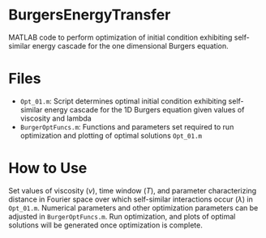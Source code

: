 # BurgersEnergyTransfer
MATLAB code to perform optimization of initial condition exhibiting self-similar energy cascade for the one dimensional Burgers equation. 

# Files
- `Opt_01.m`: Script determines optimal initial condition exhibiting self-similar energy cascade for the 1D Burgers equation given values of viscosity and lambda
- `BurgerOptFuncs.m`: Functions and parameters set required to run optimization and plotting of optimal solutions `Opt_01.m`

# How to Use
Set values of viscosity ($\nu$), time window ($T$), and parameter characterizing distance in Fourier space over which self-similar interactions occur ($\lambda$) in `Opt_01.m`. Numerical parameters and other optimization parameters can be adjusted in `BurgerOptFuncs.m`. Run optimization, and plots of optimal solutions will be generated once optimization is complete.
